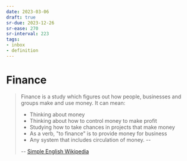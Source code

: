 ```yaml
---
date: 2023-03-06
draft: true
sr-due: 2023-12-26
sr-ease: 270
sr-interval: 223
tags:
- inbox
- definition
---
```


# Finance

> Finance is a study which figures out how people, businesses and groups make
> and use money. It can mean:
>
> - Thinking about money
> - Thinking about how to control money to make profit
> - Studying how to take chances in projects that make money
> - As a verb, "to finance" is to provide money for business
> - Any system that includes circulation of money. --
>
> -- [Simple English Wikipedia](https://simple.wikipedia.org/wiki/Finance)